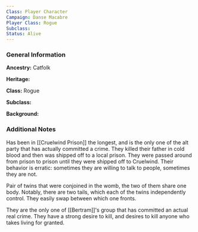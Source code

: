```yaml
---
Class: Player Character
Campaign: Danse Macabre
Player Class: Rogue
Subclass: 
Status: Alive
---
```

### General Information

**Ancestry:** Catfolk

**Heritage:** 

**Class:** Rogue

**Subclass:** 

**Background:** 
### Additional Notes

Has been in [[Cruelwind Prison]] the longest, and is the only one of the alt party that has actually committed a crime. They killed their father in cold blood and then was shipped off to a local prison. They were passed around from prison to prison until they were shipped off to Cruelwind. Their behavior is erratic: sometimes they are willing to talk to people, sometimes they are not.

Pair of twins that were conjoined in the womb, the two of them share one body. Notably, there are two tails, which each of the twins independently control. They easily swap between which one fronts.

They are the only one of [[Bertram]]'s group that has committed an actual real crime. They have a strong desire to kill, and desires to kill anyone who takes living for granted.